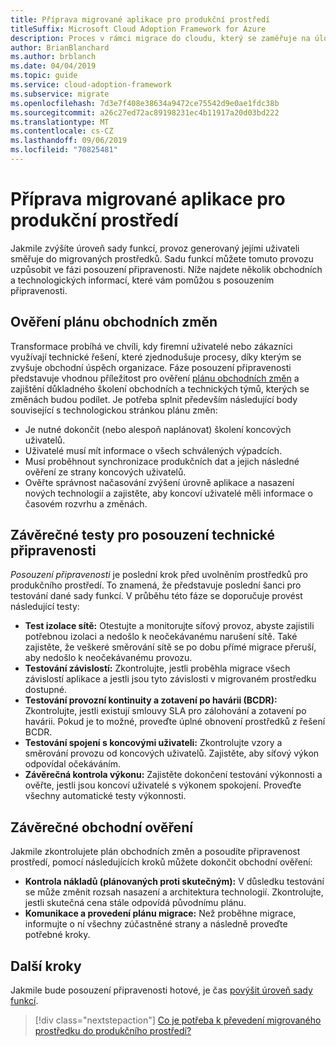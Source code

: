 ```yaml
---
title: Příprava migrované aplikace pro produkční prostředí
titleSuffix: Microsoft Cloud Adoption Framework for Azure
description: Proces v rámci migrace do cloudu, který se zaměřuje na úlohy prováděné při migraci sady funkcí do cloudu.
author: BrianBlanchard
ms.author: brblanch
ms.date: 04/04/2019
ms.topic: guide
ms.service: cloud-adoption-framework
ms.subservice: migrate
ms.openlocfilehash: 7d3e7f408e38634a9472ce75542d9e0ae1fdc38b
ms.sourcegitcommit: a26c27ed72ac89198231ec4b11917a20d03bd222
ms.translationtype: MT
ms.contentlocale: cs-CZ
ms.lasthandoff: 09/06/2019
ms.locfileid: "70825481"
---
```

# <a name="prepare-a-migrated-application-for-production-promotion"></a>Příprava migrované aplikace pro produkční prostředí

Jakmile zvýšíte úroveň sady funkcí, provoz generovaný jejími uživateli směřuje do migrovaných prostředků. Sadu funkcí můžete tomuto provozu uzpůsobit ve fázi posouzení připravenosti. Níže najdete několik obchodních a technologických informací, které vám pomůžou s posouzením připravenosti.

## <a name="validate-the-business-change-plan"></a>Ověření plánu obchodních změn

Transformace probíhá ve chvíli, kdy firemní uživatelé nebo zákazníci využívají technické řešení, které zjednodušuje procesy, díky kterým se zvyšuje obchodní úspěch organizace. Fáze posouzení připravenosti představuje vhodnou příležitost pro ověření [plánu obchodních změn](business-change-plan.md) a zajištění důkladného školení obchodních a technických týmů, kterých se změnách budou podílet. Je potřeba splnit především následující body související s technologickou stránkou plánu změn:

- Je nutné dokončit (nebo alespoň naplánovat) školení koncových uživatelů.
- Uživatelé musí mít informace o všech schválených výpadcích.
- Musí proběhnout synchronizace produkčních dat a jejich následné ověření ze strany koncových uživatelů.
- Ověřte správnost načasování zvýšení úrovně aplikace a nasazení nových technologií a zajistěte, aby koncoví uživatelé měli informace o časovém rozvrhu a změnách.

## <a name="final-technical-readiness-tests"></a>Závěrečné testy pro posouzení technické připravenosti

*Posouzení připravenosti* je poslední krok před uvolněním prostředků pro produkčního prostředí. To znamená, že představuje poslední šanci pro testování dané sady funkcí. V průběhu této fáze se doporučuje provést následující testy:

- **Test izolace sítě:** Otestujte a monitorujte síťový provoz, abyste zajistili potřebnou izolaci a nedošlo k neočekávanému narušení sítě. Také zajistěte, že veškeré směrování sítě se po dobu přímé migrace přeruší, aby nedošlo k neočekávanému provozu.
- **Testování závislostí:** Zkontrolujte, jestli proběhla migrace všech závislostí aplikace a jestli jsou tyto závislosti v migrovaném prostředku dostupné.
- **Testování provozní kontinuity a zotavení po havárii (BCDR):** Zkontrolujte, jestli existují smlouvy SLA pro zálohování a zotavení po havárii. Pokud je to možné, proveďte úplné obnovení prostředků z řešení BCDR.
- **Testování spojení s koncovými uživateli:** Zkontrolujte vzory a směrování provozu od koncových uživatelů. Zajistěte, aby síťový výkon odpovídal očekáváním.
- **Závěrečná kontrola výkonu:** Zajistěte dokončení testování výkonnosti a ověřte, jestli jsou koncoví uživatelé s výkonem spokojení. Proveďte všechny automatické testy výkonnosti.

## <a name="final-business-validation"></a>Závěrečné obchodní ověření

Jakmile zkontrolujete plán obchodních změn a posoudíte připravenost prostředí, pomocí následujících kroků můžete dokončit obchodní ověření:

- **Kontrola nákladů (plánovaných proti skutečným):** V důsledku testování se může změnit rozsah nasazení a architektura technologií. Zkontrolujte, jestli skutečná cena stále odpovídá původnímu plánu.
- **Komunikace a provedení plánu migrace:** Než proběhne migrace, informujte o ní všechny zúčastněné strany a následně proveďte potřebné kroky.

## <a name="next-steps"></a>Další kroky

Jakmile bude posouzení připravenosti hotové, je čas [povýšit úroveň sady funkcí](./promote.md).

> [!div class="nextstepaction"]
> [Co je potřeba k převedení migrovaného prostředku do produkčního prostředí?](./promote.md)
